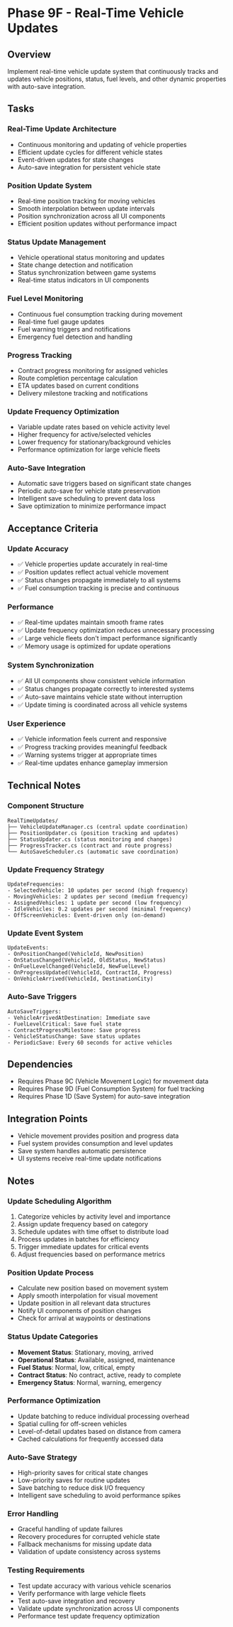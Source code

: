 # Phase 9F - Real-Time Vehicle Updates

## Overview
Implement real-time vehicle update system that continuously tracks and updates vehicle positions, status, fuel levels, and other dynamic properties with auto-save integration.

## Tasks

### Real-Time Update Architecture
- Continuous monitoring and updating of vehicle properties
- Efficient update cycles for different vehicle states
- Event-driven updates for state changes
- Auto-save integration for persistent vehicle state

### Position Update System
- Real-time position tracking for moving vehicles
- Smooth interpolation between update intervals
- Position synchronization across all UI components
- Efficient position updates without performance impact

### Status Update Management
- Vehicle operational status monitoring and updates
- State change detection and notification
- Status synchronization between game systems
- Real-time status indicators in UI components

### Fuel Level Monitoring
- Continuous fuel consumption tracking during movement
- Real-time fuel gauge updates
- Fuel warning triggers and notifications
- Emergency fuel detection and handling

### Progress Tracking
- Contract progress monitoring for assigned vehicles
- Route completion percentage calculation
- ETA updates based on current conditions
- Delivery milestone tracking and notifications

### Update Frequency Optimization
- Variable update rates based on vehicle activity level
- Higher frequency for active/selected vehicles
- Lower frequency for stationary/background vehicles
- Performance optimization for large vehicle fleets

### Auto-Save Integration
- Automatic save triggers based on significant state changes
- Periodic auto-save for vehicle state preservation
- Intelligent save scheduling to prevent data loss
- Save optimization to minimize performance impact

## Acceptance Criteria

### Update Accuracy
- ✅ Vehicle properties update accurately in real-time
- ✅ Position updates reflect actual vehicle movement
- ✅ Status changes propagate immediately to all systems
- ✅ Fuel consumption tracking is precise and continuous

### Performance
- ✅ Real-time updates maintain smooth frame rates
- ✅ Update frequency optimization reduces unnecessary processing
- ✅ Large vehicle fleets don't impact performance significantly
- ✅ Memory usage is optimized for update operations

### System Synchronization
- ✅ All UI components show consistent vehicle information
- ✅ Status changes propagate correctly to interested systems
- ✅ Auto-save maintains vehicle state without interruption
- ✅ Update timing is coordinated across all vehicle systems

### User Experience
- ✅ Vehicle information feels current and responsive
- ✅ Progress tracking provides meaningful feedback
- ✅ Warning systems trigger at appropriate times
- ✅ Real-time updates enhance gameplay immersion

## Technical Notes

### Component Structure
```
RealTimeUpdates/
├── VehicleUpdateManager.cs (central update coordination)
├── PositionUpdater.cs (position tracking and updates)
├── StatusUpdater.cs (status monitoring and changes)
├── ProgressTracker.cs (contract and route progress)
└── AutoSaveScheduler.cs (automatic save coordination)
```

### Update Frequency Strategy
```
UpdateFrequencies:
- SelectedVehicle: 10 updates per second (high frequency)
- MovingVehicles: 2 updates per second (medium frequency)
- AssignedVehicles: 1 update per second (low frequency)
- IdleVehicles: 0.2 updates per second (minimal frequency)
- OffScreenVehicles: Event-driven only (on-demand)
```

### Update Event System
```
UpdateEvents:
- OnPositionChanged(VehicleId, NewPosition)
- OnStatusChanged(VehicleId, OldStatus, NewStatus)
- OnFuelLevelChanged(VehicleId, NewFuelLevel)
- OnProgressUpdated(VehicleId, ContractId, Progress)
- OnVehicleArrived(VehicleId, DestinationCity)
```

### Auto-Save Triggers
```
AutoSaveTriggers:
- VehicleArrivedAtDestination: Immediate save
- FuelLevelCritical: Save fuel state
- ContractProgressMilestone: Save progress
- VehicleStatusChange: Save status updates
- PeriodicSave: Every 60 seconds for active vehicles
```

## Dependencies
- Requires Phase 9C (Vehicle Movement Logic) for movement data
- Requires Phase 9D (Fuel Consumption System) for fuel tracking
- Requires Phase 1D (Save System) for auto-save integration

## Integration Points
- Vehicle movement provides position and progress data
- Fuel system provides consumption and level updates
- Save system handles automatic persistence
- UI systems receive real-time update notifications

## Notes

### Update Scheduling Algorithm
1. Categorize vehicles by activity level and importance
2. Assign update frequency based on category
3. Schedule updates with time offset to distribute load
4. Process updates in batches for efficiency
5. Trigger immediate updates for critical events
6. Adjust frequencies based on performance metrics

### Position Update Process
- Calculate new position based on movement system
- Apply smooth interpolation for visual movement
- Update position in all relevant data structures
- Notify UI components of position changes
- Check for arrival at waypoints or destinations

### Status Update Categories
- **Movement Status**: Stationary, moving, arrived
- **Operational Status**: Available, assigned, maintenance
- **Fuel Status**: Normal, low, critical, empty
- **Contract Status**: No contract, active, ready to complete
- **Emergency Status**: Normal, warning, emergency

### Performance Optimization
- Update batching to reduce individual processing overhead
- Spatial culling for off-screen vehicles
- Level-of-detail updates based on distance from camera
- Cached calculations for frequently accessed data

### Auto-Save Strategy
- High-priority saves for critical state changes
- Low-priority saves for routine updates
- Save batching to reduce disk I/O frequency
- Intelligent save scheduling to avoid performance spikes

### Error Handling
- Graceful handling of update failures
- Recovery procedures for corrupted vehicle state
- Fallback mechanisms for missing update data
- Validation of update consistency across systems

### Testing Requirements
- Test update accuracy with various vehicle scenarios
- Verify performance with large vehicle fleets
- Test auto-save integration and recovery
- Validate update synchronization across UI components
- Performance test update frequency optimization